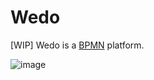 # Wedo

[WIP] Wedo is a [BPMN](https://www.omg.org/spec/BPMN/2.0.2/) platform.

![image](https://user-images.githubusercontent.com/13718575/120520780-c8a47100-c406-11eb-8183-495995512deb.png)
